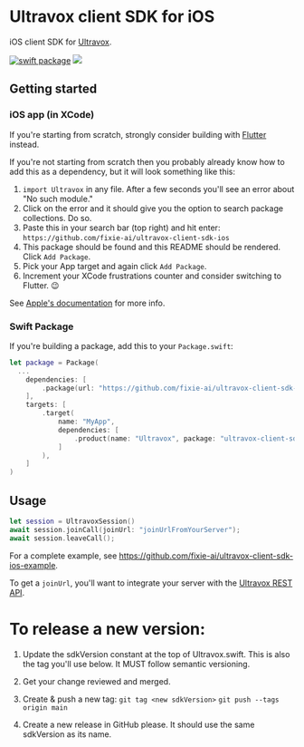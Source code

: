 # Ultravox client SDK for iOS
iOS client SDK for [Ultravox](https://ultravox.ai).

[![swift package](https://img.shields.io/endpoint?url=https%3A%2F%2Fswiftpackageindex.com%2Fapi%2Fpackages%2Ffixie-ai%2Fultravox-client-sdk-ios%2Fbadge%3Ftype%3Dswift-versions&color=orange)](https://swiftpackageindex.com/fixie-ai/ultravox-client-sdk-ios)
[![](https://img.shields.io/endpoint?url=https%3A%2F%2Fswiftpackageindex.com%2Fapi%2Fpackages%2Ffixie-ai%2Fultravox-client-sdk-ios%2Fbadge%3Ftype%3Dplatforms&color=orange)](https://swiftpackageindex.com/fixie-ai/ultravox-client-sdk-ios)

## Getting started

### iOS app (in XCode)

If you're starting from scratch, strongly consider building with [Flutter](https://flutter.dev/) instead.

If you're not starting from scratch then you probably already know how to add this as a dependency, but it will look something like this:

1. `import Ultravox` in any file. After a few seconds you'll see an error about "No such module."
1. Click on the error and it should give you the option to search package collections. Do so.
1. Paste this in your search bar (top right) and hit enter: `https://github.com/fixie-ai/ultravox-client-sdk-ios`
1. This package should be found and this README should be rendered.  Click `Add Package`.
1. Pick your App target and again click `Add Package`.
1. Increment your XCode frustrations counter and consider switching to Flutter. 😉

See [Apple's documentation](https://developer.apple.com/documentation/xcode/adding-package-dependencies-to-your-app#Add-a-package-dependency) for more info.

### Swift Package
If you're building a package, add this to your `Package.swift`:

```swift
let package = Package(
  ...
    dependencies: [
        .package(url: "https://github.com/fixie-ai/ultravox-client-sdk-ios.git", .upToNextMajor("0.0.1")),
    ],
    targets: [
        .target(
            name: "MyApp",
            dependencies: [
                .product(name: "Ultravox", package: "ultravox-client-sdk-ios"),
            ]
        ),
    ]
)
```

## Usage

```swift
let session = UltravoxSession()
await session.joinCall(joinUrl: "joinUrlFromYourServer");
await session.leaveCall();
```

For a complete example, see https://github.com/fixie-ai/ultravox-client-sdk-ios-example.

To get a `joinUrl`, you'll want to integrate your server with the [Ultravox REST API](https://fixie-ai.github.io/ultradox/).

# To release a new version:

1. Update the sdkVersion constant at the top of Ultravox.swift. This is also the tag you'll use below. It MUST follow semantic versioning.

1. Get your change reviewed and merged.

1. Create & push a new tag:
`git tag <new sdkVersion>`
`git push --tags origin main`

1. Create a new release in GitHub please. It should use the same sdkVersion as its name.
